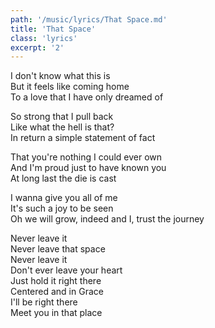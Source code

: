 ```yaml
---
path: '/music/lyrics/That Space.md'
title: 'That Space'
class: 'lyrics'
excerpt: '2'
---
```

I don't know what this is  
But it feels like coming home  
To a love that I have only dreamed of  

So strong that I pull back  
Like what the hell is that?  
In return a simple statement of fact  

That you're nothing I could ever own  
And I'm proud just to have known you  
At long last the die is cast  

I wanna give you all of me  
It's such a joy to be seen  
Oh we will grow, indeed and I, trust the journey  

Never leave it  
Never leave that space  
Never leave it  
Don't ever leave your heart  
Just hold it right there  
Centered and in Grace  
I'll be right there  
Meet you in that place  
